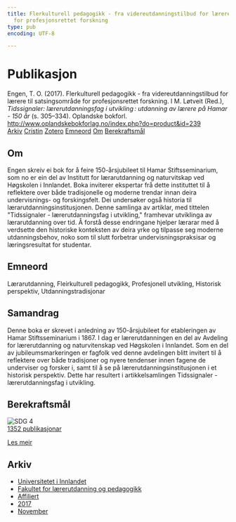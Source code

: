 ```yaml
---
title: Flerkulturell pedagogikk - fra videreutdanningstilbud for lærere til satsingsområde
  for profesjonsrettet forskning
type: pub
encoding: UTF-8

---
```

<h1>Publikasjon</h1>
<article id="csl-bib-container-LJSTFCLL" class="csl-bib-container">
  <div class="csl-bib-body"> <div class="csl-entry">Engen, T. O. (2017). Flerkulturell pedagogikk - fra videreutdanningstilbud for lærere til satsingsområde for profesjonsrettet forskning. I M. Løtveit (Red.), <i>Tidssignaler: lærerutdanningsfag i utvikling : utdanning av lærere på Hamar - 150 år</i> (s. 305–334). Oplandske bokforl. <a href="http://www.oplandskebokforlag.no/index.php?do=product&#38;id=239">http://www.oplandskebokforlag.no/index.php?do=product&#38;id=239</a></div> </div>
  <div class="csl-bib-buttons">
    <a href="#taxonomy-article-LJSTFCLL" alt="archive" class="csl-bib-button">Arkiv</a>
    <a href="https://app.cristin.no/results/show.jsf?id=1517033" alt="Cristin" class="csl-bib-button">Cristin</a>
    <a href="http://zotero.org/groups/5881554/items/LJSTFCLL" alt="Zotero" class="csl-bib-button">Zotero</a>
    <a href="#keywords-article-LJSTFCLL" alt="keywords" class="csl-bib-button">Emneord</a>
    <a href="#about-article-LJSTFCLL" alt="about_pub" class="csl-bib-button">Om</a>
    <a href="#sdg-article-LJSTFCLL" alt="sdg" class="csl-bib-button">Berekraftsmål</a>
  </div>
  <div id="csl-bib-meta-container-LJSTFCLL"></div>
</article>
<div id="csl-bib-meta-LJSTFCLL" class="csl-bib-meta">
  <article id="about-article-LJSTFCLL" class="about_pub-article">
    <h1>Om</h1>
    Engen skreiv ei bok for å feire 150-årsjubileet til Hamar Stiftsseminarium, som no er ein del av Institutt for lærarutdanning og naturvitskap ved Høgskolen i Innlandet. Boka inviterer ekspertar frå dette instituttet til å reflektere over både tradisjonelle og moderne trendar innan deira undervisnings- og forskingsfelt. Dei undersøker også historia til lærarutdanningsinstitusjonen. Denne samlinga av artiklar, med tittelen "Tidssignaler - lærerutdanningsfag i utvikling," framhevar utviklinga av lærarutdanning over tid. Å forstå desse endringane hjelper lærarar med å verdsette den historiske konteksten av deira yrke og tilpasse seg moderne utdanningsbehov, noko som til slutt forbetrar undervisningspraksisar og læringsresultat for studentar.
  </article>
  <article id="keywords-article-LJSTFCLL" class="keywords-article">
    <h1>Emneord</h1>
    Lærarutdanning, Fleirkulturell pedagogikk, Profesjonell utvikling, Historisk perspektiv, Utdanningstradisjonar
  </article>
  <article id="abstract-article-LJSTFCLL" class="abstract-article">
    <h1>Samandrag</h1>
    Denne boka er skrevet i anledning av 150-årsjubileet for etableringen av Hamar Stiftsseminarium i 1867. I dag er lærerutdanningen en del av Avdeling for lærerutdanning og naturvitenskap ved Høgskolen i Innlandet. Som en del av jubileumsmarkeringen er fagfolk ved denne avdelingen blitt invitert til å reflektere over både tradisjoner og nyere tendenser innen fagene de underviser og forsker i, samt til å se på lærerutdanningsinstitusjonen i et historisk perspektiv. Dette har resultert i artikkelsamlingen Tidssignaler - lærerutdanningsfag i utvikling.
  </article>
  <article id="sdg-article-LJSTFCLL" class="sdg-article">
    <h1>Berekraftsmål</h1>
    <div class="sdg-container"><div id="sdg4" class="sdg">
        <img src="{{< params subfolder >}}images/sdg/sdg04_nn.png" class="image" alt="SDG 4">
        <div class="sdg-overlay">
          <a href="{{< params subfolder >}}nn/archive/?sdg=4#archive" class="sdg-publication-count"><span>1352</span> publikasjonar</a>
          <p><a href="https://fn.no/om-fn/fns-baerekraftsmaal/god-utdanning?lang=nno-NO" class="sdg-read-more">Les meir</a></p>
        </div>
      </div></div>
  </article>
  <article id="taxonomy-article-LJSTFCLL" class="taxonomy-article">
    <h1>Arkiv</h1>
    <ul>
      <li><a href="{{< params subfolder >}}nn/archive/?key=3DCRN523">Universitetet i Innlandet</a></li>
      <li><a href="{{< params subfolder >}}nn/archive/?key=WYNZA47F">Fakultet for lærerutdanning og pedagogikk</a></li>
      <li><a href="{{< params subfolder >}}nn/archive/?key=2ZAN5K7T">Affiliert</a></li>
      <li><a href="{{< params subfolder >}}nn/archive/?key=6HCJH8II">2017</a></li>
      <li><a href="{{< params subfolder >}}nn/archive/?key=9736EY43">November</a></li>
    </ul>
  </article>
</div>
